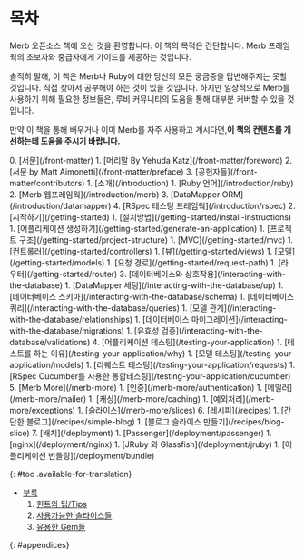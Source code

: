 # 목차 

<div id="intro" class=".available-for-translation">
	<p>Merb 오픈소스 책에 오신 것을 환영합니다. 이 책의 목적은 간단합니다. Merb 프레임웍의 초보자와 중급자에게 가이드를 제공하는 것입니다.</p>
	<p>솔직히 말해, 이 책은 Merb나 Ruby에 대한 당신의 모든 궁금증을 답변해주지는 못할 것입니다. 직접 찾아서 공부해야 하는 것이 있을 것입니다. 하지만 일상적으로 Merb를 사용하기 위해 필요한 정보들은, 루비 커뮤니티의 도움을 통해 대부분 커버할 수 있을 것입니다.</p>
	<p>만약 이 책을 통해 배우거나 이미 Merb를 자주 사용하고 계시다면,<strong>이 책의 컨텐츠를 개선하는데 도움을 주시기 바랍니다.</strong></p>
</div>
0. [서문](/front-matter)
	1. [머리말 By Yehuda Katz](/front-matter/foreword)
	2. [서문 by Matt Aimonetti](/front-matter/preface)
	3. [공헌자들](/front-matter/contributors)
1. [소개](/introduction)
	1. [Ruby 언어](/introduction/ruby)
	2. [Merb 웹프레임웍](/introduction/merb)
	3. [DataMapper ORM](/introduction/datamapper)
	4. [RSpec 테스팅 프레임웍](/introduction/rspec)
2. [시작하기](/getting-started)
  1. [설치방법](/getting-started/install-instructions)
	1. [어플리케이션 생성하기](/getting-started/generate-an-application)
	1. [프로젝트 구조](/getting-started/project-structure)
	1. [MVC](/getting-started/mvc)
	1. [컨트롤러](/getting-started/controllers)
	1. [뷰](/getting-started/views)
	1. [모델](/getting-started/models)
	1. [요청 경로](/getting-started/request-path)
	1. [라우터](/getting-started/router)
3. [데이터베이스와 상호작용](/interacting-with-the-database)
	1. [DataMapper 세팅](/interacting-with-the-database/up)
	1. [데이터베이스 스키마](/interacting-with-the-database/schema)
	1. [데이터베이스 쿼리](/interacting-with-the-database/queries)
	1. [모델 관계](/interacting-with-the-database/relationships)
	1. [데이터베이스 마이그레이션](/interacting-with-the-database/migrations)
	1. [유효성 검증](/interacting-with-the-database/validations)
4. [어플리케이션 테스팅](/testing-your-application)
	1. [테스트를 하는 이유](/testing-your-application/why)
	1. [모델 테스팅](/testing-your-application/models)
	1. [리퀘스트 테스팅](/testing-your-application/requests)
	1. [RSpec Cucumber를 사용한 통합테스팅](/testing-your-application/cucumber)
5. [Merb More](/merb-more)
  1. [인증](/merb-more/authentication)
  1. [메일러](/merb-more/mailer)
  1. [캐싱](/merb-more/caching)
  1. [예외처리](/merb-more/exceptions)
  1. [슬라이스](/merb-more/slices)
6. [레시피](/recipes)
	1. [간단한 블로그](/recipes/simple-blog)
	1. [블로그 슬라이스 만들기](/recipes/blog-slice)
7. [배치](/deployment)
  1. [Passenger](/deployment/passenger)
  1. [nginx](/deployment/nginx)
  1. [JRuby 와 Glassfish](/deployment/jruby)
  1. [어플리케이션 번들링](/deployment/bundle)

{: #toc .available-for-translation}

* [부록](/appendix)
  1. [힌트와 팁/Tips](/appendix/hints-tips)
  1. [사용가능한 슬라이스들](/appendix/slices)
  1. [유용한 Gem들](/appendix/gems)

{: #appendices}
